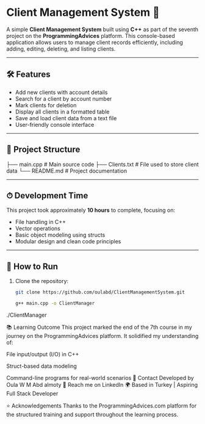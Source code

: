 # Client Management System 🧾

A simple **Client Management System** built using **C++** as part of the seventh project on the **ProgrammingAdvices** platform. This console-based application allows users to manage client records efficiently, including adding, editing, deleting, and listing clients.

---

## 🛠 Features

- Add new clients with account details
- Search for a client by account number
- Mark clients for deletion
- Display all clients in a formatted table
- Save and load client data from a text file
- User-friendly console interface

---

## 📂 Project Structure

├── main.cpp # Main source code
├── Clients.txt # File used to store client data
└── README.md # Project documentation

---

## ⏱ Development Time

This project took approximately **10 hours** to complete, focusing on:
- File handling in C++
- Vector operations
- Basic object modeling using structs
- Modular design and clean code principles

---

## 🚀 How to Run

1. Clone the repository:
   ```bash
   git clone https://github.com/oulabd/ClientManagementSystem.git

   g++ main.cpp -o ClientManager
./ClientManager

📚 Learning Outcome
This project marked the end of the 7th course in my journey on the ProgrammingAdvices platform. It solidified my understanding of:

File input/output (I/O) in C++

Struct-based data modeling

Command-line programs for real-world scenarios
📩 Contact
Developed by Oula W M Abd almoty
📧 Reach me on LinkedIn 
🌍 Based in Turkey | Aspiring Full Stack Developer


⭐️ Acknowledgements
Thanks to the ProgrammingAdvices.com platform for the structured training and support throughout the learning process.



